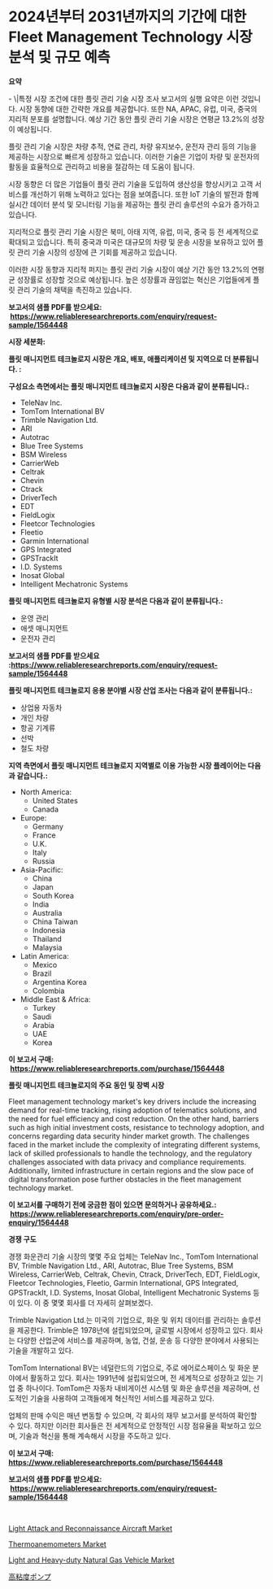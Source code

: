 <p><h1>2024년부터 2031년까지의 기간에 대한 Fleet Management Technology 시장 분석 및 규모 예측</h1></p><p><strong>요약</strong></p>
<p><p>- \|특정 시장 조건에 대한 플릿 관리 기술 시장 조사 보고서의 실행 요약은 이런 것입니다. 시장 동향에 대한 간략한 개요를 제공합니다. 또한 NA, APAC, 유럽, 미국, 중국의 지리적 분포를 설명합니다. 예상 기간 동안 플릿 관리 기술 시장은 연평균 13.2%의 성장이 예상됩니다.</p><p>플릿 관리 기술 시장은 차량 추적, 연료 관리, 차량 유지보수, 운전자 관리 등의 기능을 제공하는 시장으로 빠르게 성장하고 있습니다. 이러한 기술은 기업이 차량 및 운전자의 활동을 효율적으로 관리하고 비용을 절감하는 데 도움이 됩니다.</p><p>시장 동향은 더 많은 기업들이 플릿 관리 기술을 도입하여 생산성을 향상시키고 고객 서비스를 개선하기 위해 노력하고 있다는 점을 보여줍니다. 또한 IoT 기술의 발전과 함께 실시간 데이터 분석 및 모니터링 기능을 제공하는 플릿 관리 솔루션의 수요가 증가하고 있습니다.</p><p>지리적으로 플릿 관리 기술 시장은 북미, 아태 지역, 유럽, 미국, 중국 등 전 세계적으로 확대되고 있습니다. 특히 중국과 미국은 대규모의 차량 및 운송 시장을 보유하고 있어 플릿 관리 기술 시장의 성장에 큰 기회를 제공하고 있습니다.</p><p>이러한 시장 동향과 지리적 퍼지는 플릿 관리 기술 시장이 예상 기간 동안 13.2%의 연평균 성장률로 성장할 것으로 예상됩니다. 높은 성장률과 끊임없는 혁신은 기업들에게 플릿 관리 기술의 채택을 촉진하고 있습니다.</p></p>
<p><strong>보고서의 샘플 PDF를 받으세요: &nbsp;<a href="https://www.reliableresearchreports.com/enquiry/request-sample/1564448">https://www.reliableresearchreports.com/enquiry/request-sample/1564448</a></strong></p>
<p><strong>시장 세분화:</strong></p>
<p><strong> 플릿 매니지먼트 테크놀로지 시장은 개요, 배포, 애플리케이션 및 지역으로 더 분류됩니다. :</strong></p>
<p><strong>구성요소 측면에서는 플릿 매니지먼트 테크놀로지 시장은 다음과 같이 분류됩니다.:</strong></p>
<p><ul><li>TeleNav Inc.</li><li>TomTom International BV</li><li>Trimble Navigation Ltd.</li><li>ARI</li><li>Autotrac</li><li>Blue Tree Systems</li><li>BSM Wireless</li><li>CarrierWeb</li><li>Celtrak</li><li>Chevin</li><li>Ctrack</li><li>DriverTech</li><li>EDT</li><li>FieldLogix</li><li>Fleetcor Technologies</li><li>Fleetio</li><li>Garmin International</li><li>GPS Integrated</li><li>GPSTrackIt</li><li>I.D. Systems</li><li>Inosat Global</li><li>Intelligent Mechatronic Systems</li></ul></p>
<p><strong> 플릿 매니지먼트 테크놀로지 유형별 시장 분석은 다음과 같이 분류됩니다.:</strong></p>
<p><ul><li>운영 관리</li><li>애셋 매니지먼트</li><li>운전자 관리</li></ul></p>
<p><strong>보고서의 샘플 PDF를 받으세요 :<a href="https://www.reliableresearchreports.com/enquiry/request-sample/1564448">https://www.reliableresearchreports.com/enquiry/request-sample/1564448</a></strong></p>
<p><strong> 플릿 매니지먼트 테크놀로지 응용 분야별 시장 산업 조사는 다음과 같이 분류됩니다.:</strong></p>
<p><ul><li>상업용 자동차</li><li>개인 차량</li><li>항공 기계류</li><li>선박</li><li>철도 차량</li></ul></p>
<p><strong>지역 측면에서 플릿 매니지먼트 테크놀로지 지역별로 이용 가능한 시장 플레이어는 다음과 같습니다.:</strong></p>
<p><ul>
    <li>
        North America:
        <ul>
            <li>United States</li>
            <li>Canada</li>
        </ul>
    </li>
    <li>
        Europe:
        <ul>
            <li>Germany</li>
            <li>France</li>
            <li>U.K.</li>
            <li>Italy</li>
            <li>Russia</li>
        </ul>
    </li>
    <li>
        Asia-Pacific:
        <ul>
            <li>China</li>
            <li>Japan</li>
            <li>South Korea</li>
            <li>India</li>
            <li>Australia</li>
            <li>China Taiwan</li>
            <li>Indonesia</li>
            <li>Thailand</li>
            <li>Malaysia</li>
        </ul>
    </li>
    <li>
        Latin America:
        <ul>
            <li>Mexico</li>
            <li>Brazil</li>
            <li>Argentina Korea</li>
            <li>Colombia</li>
        </ul>
    </li>
    <li>
        Middle East & Africa:
        <ul>
            <li>Turkey</li>
            <li>Saudi</li>
            <li>Arabia</li>
            <li>UAE</li>
            <li>Korea</li>
        </ul>
    </li>
    </ul></p>
<p><strong>이 보고서 구매: &nbsp;<a href="https://www.reliableresearchreports.com/purchase/1564448">https://www.reliableresearchreports.com/purchase/1564448</a></strong></p>
<p><strong>플릿 매니지먼트 테크놀로지의 주요 동인 및 장벽 시장</strong></p>
<p><p>Fleet management technology market's key drivers include the increasing demand for real-time tracking, rising adoption of telematics solutions, and the need for fuel efficiency and cost reduction. On the other hand, barriers such as high initial investment costs, resistance to technology adoption, and concerns regarding data security hinder market growth. The challenges faced in the market include the complexity of integrating different systems, lack of skilled professionals to handle the technology, and the regulatory challenges associated with data privacy and compliance requirements. Additionally, limited infrastructure in certain regions and the slow pace of digital transformation pose further obstacles in the fleet management technology market.</p></p>
<p><strong>이 보고서를 구매하기 전에 궁금한 점이 있으면 문의하거나 공유하세요.: &nbsp;<a href="https://www.reliableresearchreports.com/enquiry/pre-order-enquiry/1564448">https://www.reliableresearchreports.com/enquiry/pre-order-enquiry/1564448</a></strong></p>
<p><strong>경쟁 구도</strong></p>
<p><p>경쟁 화운관리 기술 시장의 몇몇 주요 업체는 TeleNav Inc., TomTom International BV, Trimble Navigation Ltd., ARI, Autotrac, Blue Tree Systems, BSM Wireless, CarrierWeb, Celtrak, Chevin, Ctrack, DriverTech, EDT, FieldLogix, Fleetcor Technologies, Fleetio, Garmin International, GPS Integrated, GPSTrackIt, I.D. Systems, Inosat Global, Intelligent Mechatronic Systems 등이 있다. 이 중 몇몇 회사를 더 자세히 살펴보겠다.</p><p>Trimble Navigation Ltd.는 미국의 기업으로, 화운 및 위치 데이터를 관리하는 솔루션을 제공한다. Trimble은 1978년에 설립되었으며, 글로벌 시장에서 성장하고 있다. 회사는 다양한 산업군에 서비스를 제공하며, 농업, 건설, 운송 등 다양한 분야에서 사용되는 기술을 개발하고 있다.</p><p>TomTom International BV는 네덜란드의 기업으로, 주로 에어로스페이스 및 화운 분야에서 활동하고 있다. 회사는 1991년에 설립되었으며, 전 세계적으로 성장하고 있는 기업 중 하나이다. TomTom은 자동차 내비게이션 시스템 및 화운 솔루션을 제공하며, 선도적인 기술을 사용하여 고객들에게 혁신적인 서비스를 제공하고 있다.</p><p>업체의 판매 수익은 매년 변동할 수 있으며, 각 회사의 재무 보고서를 분석하여 확인할 수 있다. 하지만 이러한 회사들은 전 세계적으로 안정적인 시장 점유율을 확보하고 있으며, 기술과 혁신을 통해 계속해서 시장을 주도하고 있다.</p></p>
<p><strong>이 보고서 구매: &nbsp; <a href="https://www.reliableresearchreports.com/purchase/1564448">https://www.reliableresearchreports.com/purchase/1564448</a></strong></p>
<p><strong>보고서의 샘플 PDF를 받으세요: &nbsp;<a href="https://www.reliableresearchreports.com/enquiry/request-sample/1564448">https://www.reliableresearchreports.com/enquiry/request-sample/1564448</a></strong><strong></strong></p>
<p>&nbsp;</p>
<p><p><a href="https://scarlet-rocket-c63.notion.site/Light-Attack-and-Reconnaissance-Aircraft-Market-Provides-a-Comprehensive-Analysis-Including-a-Macro--235f8fabe1c74eaab3135eed73b3bdf4">Light Attack and Reconnaissance Aircraft Market</a></p><p><a href="https://view.publitas.com/reportprime-1/thermoanemometers-market-size-global-industry-overview-market-segmentation-and-forecast-2024-to-2031/">Thermoanemometers Market</a></p><p><a href="https://fearless-okapi-6c8.notion.site/Light-and-Heavy-duty-Natural-Gas-Vehicle-Market-Research-Report-Provides-Critical-Insights-that-can--73d03ead07254b3791f9aba7a38b8697">Light and Heavy-duty Natural Gas Vehicle Market</a></p><p><a href="https://medium.com/@eunawiegad2023/%E9%AB%98%E7%B2%98%E5%BA%A6%E3%83%9D%E3%83%B3%E3%83%97%E5%B8%82%E5%A0%B4%E5%88%86%E6%9E%90-%E3%81%9D%E3%81%AEcagr-%E5%B8%82%E5%A0%B4%E3%82%BB%E3%82%B0%E3%83%A1%E3%83%B3%E3%83%86%E3%83%BC%E3%82%B7%E3%83%A7%E3%83%B3-%E3%82%B0%E3%83%AD%E3%83%BC%E3%83%90%E3%83%AB%E7%94%A3%E6%A5%AD%E6%A6%82%E8%A6%81-78657bdda568">高粘度ポンプ</a></p></p>